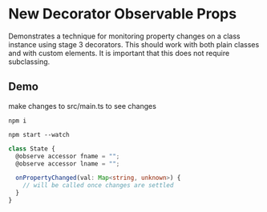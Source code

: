 # New Decorator Observable Props

Demonstrates a technique for monitoring property changes on a class instance using stage 3 decorators.
This should work with both plain classes and with custom elements. It is important that this does not require subclassing.

## Demo

make changes to src/main.ts to see changes

```shell
npm i
```

```shell
npm start --watch
```

```ts
class State {
  @observe accessor fname = "";
  @observe accessor lname = "";

  onPropertyChanged(val: Map<string, unknown>) {
    // will be called once changes are settled
  }
}

```
